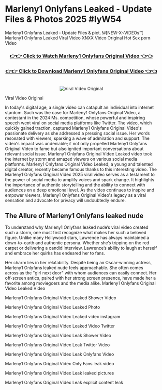 # Marleny1 Onlyfans Leaked - Update Files & Photos 2025 #IyW54

Marleny1 Onlyfans Leaked - Update Files & pict. !#[NEW-X~VIDEOs™] Marleny1 Onlyfans Leaked Viral Video XNXX Video Original Hot Sex porn Video
<br>
<div align="center">
<h3><a href="https://links2leaks.com?utm_source=marleny1&utm_medium=gitlong" rel="nofollow">👉👉 Click to Watch Marleny1 Onlyfans Original Video 👈👈</a></h3>
<h3><a href="https://links2leaks.com?utm_source=marleny1&utm_medium=gitlong" rel="nofollow">👉👉 Click to Download Marleny1 Onlyfans Original Video 👈👈</a></h3>
<br>
<a href="https://links2leaks.com?utm_source=marleny1&utm_medium=gitlong" rel="nofollow"><img src="https://i.ibb.co/Gkj2r4b/banner.png" alt="Viral Video Original" style="max-width: 100%; display: inline-block;" data-target="animated-image.originalImage"></a>
</div>

Viral Video Original

In today's digital age, a single video can catapult an individual into internet stardom. Such was the case for Marleny1 Onlyfans Original Video, a contestant in the 2024 Ms. competition, whose powerful and inspiring speech went viral on social media platforms like Twitter.
The video, which quickly gained traction, captured Marleny1 Onlyfans Original Video's passionate delivery as she addressed a pressing social issue. Her words resonated with viewers, sparking a wave of admiration and support. The video's impact was undeniable; it not only propelled Marleny1 Onlyfans Original Video to fame but also ignited important conversations about relevant social issue.
Marleny1 Onlyfans Original Video Leaked video took the internet by storm and amazed viewers on various social media platforms. Marleny1 Onlyfans Original Video Leaked, a young and talented digital creator, recently became famous thanks to this interesting video.
The Marleny1 Onlyfans Original Video 2025 viral video serves as a testament to the power of social media to amplify voices and spark change. It highlights the importance of authentic storytelling and the ability to connect with audiences on a deep emotional level. As the video continues to inspire and empower viewers, Marleny1 Onlyfans Original Video's legacy as a viral sensation and advocate for privacy will undoubtedly endure.

<h2>The Allure of Marleny1 Onlyfans leaked nude</h2>


To understand why Marleny1 Onlyfans leaked nude’s viral video created such a storm, one must first recognize what makes her such a beloved figure. Unlike many Hollywood stars, Lawrence has always maintained a down-to-earth and authentic persona. Whether she’s tripping on the red carpet or delivering a candid interview, Lawrence’s ability to laugh at herself and embrace her quirks has endeared her to fans.

Her charm lies in her relatability. Despite being an Oscar-winning actress, Marleny1 Onlyfans leaked nude feels approachable. She often comes across as the "girl next door" with whom audiences can easily connect. Her off-screen antics, paired with her strong screen presence, have made her a favorite among moviegoers and the media alike.
Marleny1 Onlyfans Original Video Leaked Video

Marleny1 Onlyfans Original Video Leaked Shower Video

Marleny1 Onlyfans Original Video Leaked Photo

Marleny1 Onlyfans Original Video Leaked video instagram

Marleny1 Onlyfans Original Video Leaked Video Twitter

Marleny1 Onlyfans Original Video Leak Shower Video

Marleny1 Onlyfans Original Video Leak Twitter Video

Marleny1 Onlyfans Original Video Leak Onlyfans Video

Marleny1 Onlyfans Original Video Only Fans leak video

Marleny1 Onlyfans Original Video Leak leaked pictures

Marleny1 Onlyfans Original Video Leak explicit content leak